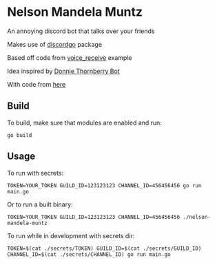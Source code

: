 # Nelson Mandela Muntz

An annoying discord bot that talks over your friends

Makes use of [discordgo](https://github.com/bwmarrin/discordgo) package

Based off code from [voice_receive](https://github.com/bwmarrin/discordgo/tree/master/examples/voice_receive) example

Idea inspired by [Donnie Thornberry Bot](https://www.youtube.com/watch?v=rJqr_vRX7jg)

With code from [here](https://github.com/aaronr5tv/DonnieThornberryBot)

## Build
To build, make sure that modules are enabled and run:
```
go build
```

## Usage

To run with secrets:
```
TOKEN=YOUR_TOKEN GUILD_ID=123123123 CHANNEL_ID=456456456 go run main.go 
```

Or to run a built binary:
```
TOKEN=YOUR_TOKEN GUILD_ID=123123123 CHANNEL_ID=456456456 ./nelson-mandela-muntz
```

To run while in development with secrets dir:
```
TOKEN=$(cat ./secrets/TOKEN) GUILD_ID=$(cat ./secrets/GUILD_ID) CHANNEL_ID=$(cat ./secrets/CHANNEL_ID) go run main.go 
```
